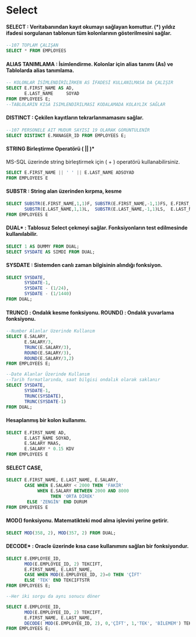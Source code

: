 # Select

#### SELECT : Veritabanından kayıt okumayı sağlayan komuttur. \(\*\) yıldız ifadesi sorgulanan tablonun tüm kolonlarının gösterilmesini sağlar.

```sql
--107 TOPLAM ÇALIŞAN
SELECT * FROM EMPLOYEES
```

#### 

#### ALIAS TANIMLAMA : İsimlendirme. Kolonlar için alias tanımı \(As\) ve Tablolarda alias tanımlama.

```sql
-- KOLONLAR İSİMLENDİRİLİRKEN AS İFADESİ KULLANILMASA DA ÇALIŞIR
SELECT E.FIRST_NAME AS AD, 
       E.LAST_NAME     SOYAD 
FROM EMPLOYEES E; 
--TABLOLARIN KISA ISIMLENDIRILMASI KODALAMADA KOLAYLIK SAĞLAR
```

#### 

#### DISTINCT : Çekilen kayıtların tekrarlanmamasını sağlar.

```sql
--107 PERSONELE AIT MUDUR SAYISI 19 OLARAK GÖRÜNTÜLENİR
SELECT DISTINCT E.MANAGER_ID FROM EMPLOYEES E;
```

#### 

#### STRING Birleştirme Operatörü \( \|\| \)\*

MS-SQL üzerinde string birleştirmek için \( + \) operatörü kullanabilirsiniz.

```sql
SELECT E.FIRST_NAME || ' ' || E.LAST_NAME ADSOYAD 
FROM EMPLOYEES E
```

####  

#### SUBSTR : String alan üzerinden kırpma, kesme

```sql
SELECT SUBSTR(E.FIRST_NAME,1,1)F, SUBSTR(E.FIRST_NAME,-1,1)FS, E.FIRST_NAME,
       SUBSTR(E.LAST_NAME,1,1)L,  SUBSTR(E.LAST_NAME,-1,1)LS,  E.LAST_NAME
FROM EMPLOYEES E


```

#### 

#### DUAL\* : Tablosuz Select çekmeyi sağlar. Fonksiyonların test edilmesinde kullanılabilir.

```sql
SELECT 1 AS DUMMY FROM DUAL;
SELECT SYSDATE AS SIMDI FROM DUAL;
```

#### 

#### SYSDATE : Sistemden canlı zaman bilgisinin alındığı fonksiyon.

```sql
SELECT SYSDATE, 
       SYSDATE-1, 
       SYSDATE - (1/24), 
       SYSDATE - (1/1440) 
FROM DUAL;
```

####  TRUNC\(\) : Ondalık kesme fonksiyonu.       ROUND\(\) : Ondalık yuvarlama fonksiyonu.

```sql
--Number Alanlar Üzerinde Kullanım
SELECT E.SALARY, 
       E.SALARY/3, 
       TRUNC(E.SALARY/3), 
       ROUND(E.SALARY/3), 
       ROUND(E.SALARY/3,2)  
FROM EMPLOYEES E;

--Date Alanlar Üzerinde Kullanım
--Tarih formatlarında, saat bilgisi ondalık olarak saklanır 
SELECT SYSDATE, 
       SYSDATE-1, 
       TRUNC(SYSDATE), 
       TRUNC(SYSDATE-1) 
FROM DUAL;
```



#### Hesaplanmış bir kolon kullanımı.

```sql
SELECT E.FIRST_NAME AD, 
       E.LAST_NAME SOYAD, 
       E.SALARY MAAS, 
       E.SALARY * 0.15 KDV 
FROM EMPLOYEES E 
```



#### SELECT CASE, 

```sql
SELECT E.FIRST_NAME, E.LAST_NAME, E.SALARY,
       CASE WHEN E.SALARY < 2000 THEN 'FAKİR'
            WHEN E.SALARY BETWEEN 2000 AND 8000
                 THEN 'ORTA DİREK'
        ELSE 'ZENGİN' END DURUM
FROM EMPLOYEES E
```



#### MOD\(\) fonksiyonu. Matematikteki mod alma işlevini yerine getirir.

```sql
SELECT MOD(358, 2), MOD(357, 2) FROM DUAL;
```



#### DECODE\* : Oracle üzerinde kısa case kullanımını sağlan bir fonksiyondur.

```sql
SELECT E.EMPLOYEE_ID, 
       MOD(E.EMPLOYEE_ID, 2) TEKCIFT, 
       E.FIRST_NAME, E.LAST_NAME, 
       CASE WHEN MOD(E.EMPLOYEE_ID, 2)=0 THEN 'ÇİFT'
       ELSE 'TEK' END TEKCIFTSTR
FROM EMPLOYEES E;

--Her iki sorgu da aynı sonucu döner

SELECT E.EMPLOYEE_ID, 
       MOD(E.EMPLOYEE_ID, 2) TEKCIFT, 
       E.FIRST_NAME, E.LAST_NAME, 
       DECODE( MOD(E.EMPLOYEE_ID, 2), 0,'ÇİFT', 1,'TEK', 'BİLEMEM') TEKCIFTSTR
FROM EMPLOYEES E;
```



